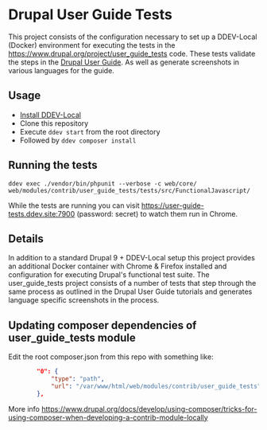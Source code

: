 # Drupal User Guide Tests

This project consists of the configuration necessary to set up a DDEV-Local (Docker) environment for executing the tests in the https://www.drupal.org/project/user_guide_tests code. These tests validate the steps in the [Drupal User Guide](https://www.drupal.org/project/user_guide). As well as generate screenshots in various languages for the guide.

## Usage

- [Install DDEV-Local](https://ddev.readthedocs.io/en/latest/)
- Clone this repository
- Execute `ddev start` from the root directory
- Followed by `ddev composer install`

## Running the tests

```shell
ddev exec ./vendor/bin/phpunit --verbose -c web/core/ web/modules/contrib/user_guide_tests/tests/src/FunctionalJavascript/
```

While the tests are running you can visit https://user-guide-tests.ddev.site:7900 (password: secret) to watch them run in Chrome.

## Details

In addition to a standard Drupal 9 + DDEV-Local setup this project provides an additional Docker container with Chrome & Firefox installed and configuration for executing Drupal's functional test suite. The user_guide_tests project consists of a number of tests that step through the same process as outlined in the Drupal User Guide tutorials and generates language specific screenshots in the process.

## Updating composer dependencies of user_guide_tests module

Edit the root composer.json from this repo with something like:

```json
        "0": {
            "type": "path",
            "url": "/var/www/html/web/modules/contrib/user_guide_tests"
        },
```

More info https://www.drupal.org/docs/develop/using-composer/tricks-for-using-composer-when-developing-a-contrib-module-locally
